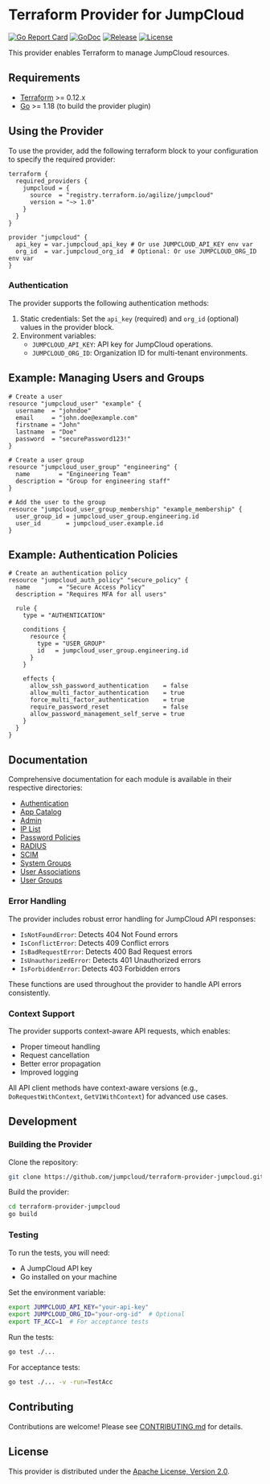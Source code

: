 # Terraform Provider for JumpCloud

[![Go Report Card](https://goreportcard.com/badge/github.com/jumpcloud/terraform-provider-jumpcloud)](https://goreportcard.com/report/github.com/jumpcloud/terraform-provider-jumpcloud)
[![GoDoc](https://godoc.org/github.com/jumpcloud/terraform-provider-jumpcloud?status.svg)](https://godoc.org/github.com/jumpcloud/terraform-provider-jumpcloud)
[![Release](https://img.shields.io/github/release/jumpcloud/terraform-provider-jumpcloud.svg)](https://github.com/jumpcloud/terraform-provider-jumpcloud/releases)
[![License](https://img.shields.io/github/license/jumpcloud/terraform-provider-jumpcloud.svg)](https://github.com/jumpcloud/terraform-provider-jumpcloud/blob/master/LICENSE)

This provider enables Terraform to manage JumpCloud resources.

## Requirements

- [Terraform](https://www.terraform.io/downloads.html) >= 0.12.x
- [Go](https://golang.org/doc/install) >= 1.18 (to build the provider plugin)

## Using the Provider

To use the provider, add the following terraform block to your configuration to specify the required provider:

```hcl
terraform {
  required_providers {
    jumpcloud = {
      source  = "registry.terraform.io/agilize/jumpcloud"
      version = "~> 1.0"
    }
  }
}

provider "jumpcloud" {
  api_key = var.jumpcloud_api_key # Or use JUMPCLOUD_API_KEY env var
  org_id  = var.jumpcloud_org_id  # Optional: Or use JUMPCLOUD_ORG_ID env var
}
```

### Authentication

The provider supports the following authentication methods:

1. Static credentials: Set the `api_key` (required) and `org_id` (optional) values in the provider block.
2. Environment variables:
   - `JUMPCLOUD_API_KEY`: API key for JumpCloud operations.
   - `JUMPCLOUD_ORG_ID`: Organization ID for multi-tenant environments.

## Example: Managing Users and Groups

```hcl
# Create a user
resource "jumpcloud_user" "example" {
  username  = "johndoe"
  email     = "john.doe@example.com"
  firstname = "John"
  lastname  = "Doe"
  password  = "securePassword123!"
}

# Create a user group
resource "jumpcloud_user_group" "engineering" {
  name        = "Engineering Team"
  description = "Group for engineering staff"
}

# Add the user to the group
resource "jumpcloud_user_group_membership" "example_membership" {
  user_group_id = jumpcloud_user_group.engineering.id
  user_id       = jumpcloud_user.example.id
}
```

## Example: Authentication Policies

```hcl
# Create an authentication policy
resource "jumpcloud_auth_policy" "secure_policy" {
  name        = "Secure Access Policy"
  description = "Requires MFA for all users"

  rule {
    type = "AUTHENTICATION"

    conditions {
      resource {
        type = "USER_GROUP"
        id   = jumpcloud_user_group.engineering.id
      }
    }

    effects {
      allow_ssh_password_authentication    = false
      allow_multi_factor_authentication    = true
      force_multi_factor_authentication    = true
      require_password_reset               = false
      allow_password_management_self_serve = true
    }
  }
}
```

## Documentation

Comprehensive documentation for each module is available in their respective directories:

- [Authentication](jumpcloud/authentication/README.md)
- [App Catalog](jumpcloud/app_catalog/README.md)
- [Admin](jumpcloud/admin/README.md)
- [IP List](jumpcloud/iplist/README.md)
- [Password Policies](jumpcloud/password_policies/README.md)
- [RADIUS](jumpcloud/radius/README.md)
- [SCIM](jumpcloud/scim/README.md)
- [System Groups](jumpcloud/system_groups/README.md)
- [User Associations](jumpcloud/user_associations/README.md)
- [User Groups](jumpcloud/user_groups/README.md)

### Error Handling

The provider includes robust error handling for JumpCloud API responses:

- `IsNotFoundError`: Detects 404 Not Found errors
- `IsConflictError`: Detects 409 Conflict errors
- `IsBadRequestError`: Detects 400 Bad Request errors
- `IsUnauthorizedError`: Detects 401 Unauthorized errors
- `IsForbiddenError`: Detects 403 Forbidden errors

These functions are used throughout the provider to handle API errors consistently.

### Context Support

The provider supports context-aware API requests, which enables:

- Proper timeout handling
- Request cancellation
- Better error propagation
- Improved logging

All API client methods have context-aware versions (e.g., `DoRequestWithContext`, `GetV1WithContext`) for advanced use cases.

## Development

### Building the Provider

Clone the repository:

```bash
git clone https://github.com/jumpcloud/terraform-provider-jumpcloud.git
```

Build the provider:

```bash
cd terraform-provider-jumpcloud
go build
```

### Testing

To run the tests, you will need:

- A JumpCloud API key
- Go installed on your machine

Set the environment variable:

```bash
export JUMPCLOUD_API_KEY="your-api-key"
export JUMPCLOUD_ORG_ID="your-org-id"  # Optional
export TF_ACC=1  # For acceptance tests
```

Run the tests:

```bash
go test ./...
```

For acceptance tests:

```bash
go test ./... -v -run=TestAcc
```

## Contributing

Contributions are welcome! Please see [CONTRIBUTING.md](CONTRIBUTING.md) for details.

## License

This provider is distributed under the [Apache License, Version 2.0](LICENSE).
